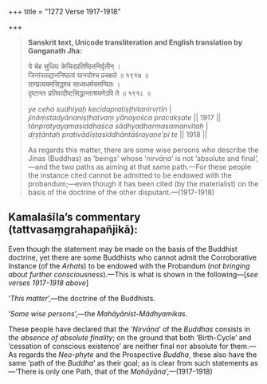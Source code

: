 +++
title = "1272 Verse 1917-1918"

+++
> **Sanskrit text, Unicode transliteration and English translation by Ganganath Jha:** 
>
> ये चेह सुधियः केचिदप्रतिष्ठितनिर्वृतीन् ।  
> जिनांस्तद्याननिष्ठत्वं यानयोश्च प्रचक्षते ॥ १९१७ ॥  
> तान्प्रत्ययमसिद्धश्च साध्यधर्मसमन्वितः ।  
> दृष्टान्तः प्रतिवादीष्टसिद्धान्ताश्रयणेऽपि ते ॥ १९१८ ॥ 
>
> *ye ceha sudhiyaḥ kecidapratiṣṭhitanirvṛtīn* \|  
> *jināṃstadyānaniṣṭhatvaṃ yānayośca pracakṣate* \|\| 1917 \|\|  
> *tānpratyayamasiddhaśca sādhyadharmasamanvitaḥ* \|  
> *dṛṣṭāntaḥ prativādīṣṭasiddhāntāśrayaṇe'pi te* \|\| 1918 \|\| 
>
> As regards this matter, there are some wise persons who describe the Jinas (Buddhas) as ‘beings’ whose ‘*nirvāṇa*’ is not ‘absolute and final’,—and the two paths as aiming at that same path.—For these people the instance cited cannot be admitted to be endowed with the probandum;—even though it has been cited (by the materialist) on the basis of the doctrine of the other disputant.—(1917-1918)



## Kamalaśīla’s commentary (tattvasaṃgrahapañjikā):

Even though the statement may be made on the basis of the Buddhist doctrine, yet there are some Buddhists who cannot admit the Corroborative Instance (of the *Arhats*) to be endowed with the Probandum (*not bringing about further consciousness*).—This is what is shown in the following—[*see verses 1917-1918 above*]

‘*This matter*’,—the doctrine of the Buddhists.

‘*Some wise persons*’,—the *Mahāyānist-Mādhyamikas*.

These people have declared that the ‘*Nirvāṇa*’ of the *Buddhas* consists in *the absence of absolute finality*; on the ground that both ‘Birth-Cycle’ and ‘cessation of conscious existence’ are neither final nor absolute for them.—As regards the *Neo-phyte* and the Prospective *Buddha*, these also have the same ‘path of the *Buddha*’ as their goal; as is clear from such statements as—‘There is only one Path, that of the *Mahāyāna*’,—(1917-1918)


